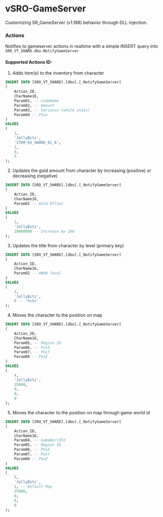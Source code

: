 # vSRO-GameServer

Customizing SR_GameServer (v1.188) behavior through DLL injection.

### Actions

Notifies to gameserver actions in realtime with a simple INSERT query into `SRO_VT_SHARD.dbo.NotifyGameServer`

#### Supported Actions ID:

1. Adds item(s) to the inventory from character 
```sql
INSERT INTO [SRO_VT_SHARD].[dbo].[_NotifyGameServer]
(
	Action_ID,
	CharName16,
	Param01, -- CodeName
	Param02, -- Amount
	Param03, -- Variance (white stats)
	Param04 -- Plus
)
VALUES
(
	1,
	'JellyBitz',
	'ITEM_EU_SWORD_01_A',
	1,
	0,
	5
);
```

2. Updates the gold amount from character by increasing (positive) or decreasing (negative)
```sql
INSERT INTO [SRO_VT_SHARD].[dbo].[_NotifyGameServer]
(
	Action_ID,
	CharName16,
	Param02 -- Gold Offset
)
VALUES
(
	2,
	'JellyBitz',
	10000000 -- Increase by 10m
);
```

3. Updates the title from character by level (primary key)
```sql
INSERT INTO [SRO_VT_SHARD].[dbo].[_NotifyGameServer]
(
	Action_ID,
	CharName16,
	Param02 -- HWAN level
)
VALUES
(
	3,
	'JellyBitz',
	6 -- "Duke"
);
```

4. Moves the character to the position on map
```sql
INSERT INTO [SRO_VT_SHARD].[dbo].[_NotifyGameServer]
(
	Action_ID,
	CharName16,
	Param05, -- Region ID
	Param06, -- PosX
	Param07, -- PosY
	Param08 -- PosZ
)
VALUES
(
	4,
	'JellyBitz',
	25000,
	0,
	0,
	0
);
```

5. Moves the character to the position on map through game world id
```sql
INSERT INTO [SRO_VT_SHARD].[dbo].[_NotifyGameServer]
(
	Action_ID,
	CharName16,
	Param04, -- GameWorldId
	Param05, -- Region ID
	Param06, -- PosX
	Param07, -- PosY
	Param08 -- PosZ
)
VALUES
(
	5,
	'JellyBitz',
	1, -- Default Map
	25000,
	0,
	0,
	0
);
```